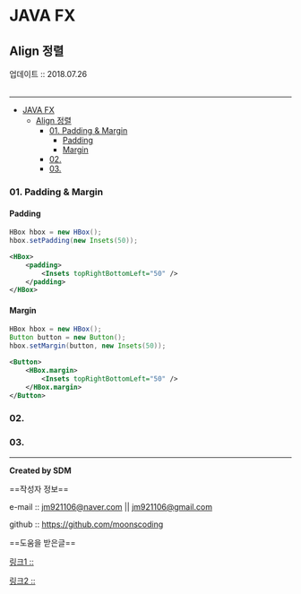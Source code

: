 # JAVA FX
## Align 정렬
<div class="pull-right">  업데이트 :: 2018.07.26 </div><br>

---

<!-- @import "[TOC]" {cmd="toc" depthFrom=1 depthTo=6 orderedList=false} -->
<!-- code_chunk_output -->

* [JAVA FX](#java-fx)
	* [Align 정렬](#align-정렬)
		* [01. Padding & Margin](#01-padding-margin)
			* [Padding](#padding)
			* [Margin](#margin)
		* [02.](#02)
		* [03.](#03)

<!-- /code_chunk_output -->

### 01. Padding & Margin

#### Padding

```java
HBox hbox = new HBox();
hbox.setPadding(new Insets(50));
```

```xml
<HBox>
	<padding>
		<Insets topRightBottomLeft="50" />
	</padding>
</HBox>
```

#### Margin

```java
HBox hbox = new HBox();
Button button = new Button();
hbox.setMargin(button, new Insets(50));
```

```xml
<Button>
	<HBox.margin>
		<Insets topRightBottomLeft="50" />
	</HBox.margin>
</Button>
```


### 02.

### 03.


---

**Created by SDM**

==작성자 정보==

e-mail :: jm921106@naver.com || jm921106@gmail.com

github :: https://github.com/moonscoding

==도움을 받은글==

[링크1 :: ]()

[링크2 :: ]()

